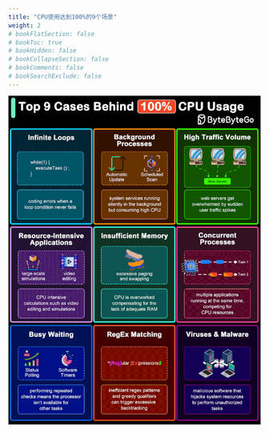 ```yaml
---
title: "CPU使用达到100%的9个场景"
weight: 2
# bookFlatSection: false
# bookToc: true
# bookHidden: false
# bookCollapseSection: false
# bookComments: false
# bookSearchExclude: false
---
```


![CPU使用达到100%的9个场景](/img/monitor/top-9-cases-behind-cpu-high-usage.gif)